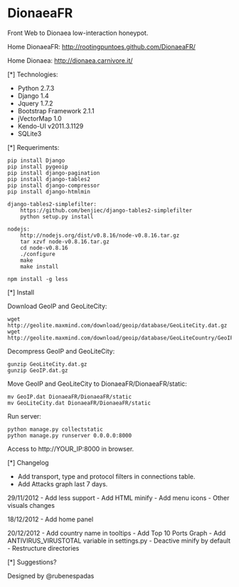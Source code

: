 DionaeaFR
=========

Front Web to Dionaea low-interaction honeypot.

Home DionaeaFR: http://rootingpuntoes.github.com/DionaeaFR/

Home Dionaea:   http://dionaea.carnivore.it/

[*] Technologies:

  - Python 2.7.3
  - Django 1.4
  - Jquery 1.7.2
  - Bootstrap Framework 2.1.1
  - jVectorMap 1.0
  - Kendo-UI v2011.3.1129
  - SQLite3

[*] Requeriments:

	pip install Django
	pip install pygeoip
	pip install django-pagination
	pip install django-tables2
	pip install django-compressor
	pip install django-htmlmin
	
	django-tables2-simplefilter:
		https://github.com/benjiec/django-tables2-simplefilter
		python setup.py install
		
	nodejs:
		http://nodejs.org/dist/v0.8.16/node-v0.8.16.tar.gz
		tar xzvf node-v0.8.16.tar.gz
		cd node-v0.8.16
		./configure
		make
		make install
	
	npm install -g less

[*] Install

  Download GeoIP and GeoLiteCity:
  
    wget http://geolite.maxmind.com/download/geoip/database/GeoLiteCity.dat.gz
    wget http://geolite.maxmind.com/download/geoip/database/GeoLiteCountry/GeoIP.dat.gz

  Decompress GeoIP and GeoLiteCity:
  
    gunzip GeoLiteCity.dat.gz
    gunzip GeoIP.dat.gz

  Move GeoIP and GeoLiteCity to DionaeaFR/DionaeaFR/static:
  
    mv GeoIP.dat DionaeaFR/DionaeaFR/static
	mv GeoLiteCity.dat DionaeaFR/DionaeaFR/static

  Run server:
  
	python manage.py collectstatic
	python manage.py runserver 0.0.0.0:8000

  Access to http://YOUR_IP:8000 in browser.

[*] Changelog

  - Add transport, type and protocol filters in connections table.
  - Add Attacks graph last 7 days.
  
  29/11/2012
	- Add less support
	- Add HTML minify
	- Add menu icons
	- Other visuals changes
	
  18/12/2012
	- Add home panel

  20/12/2012
	- Add country name in tooltips
	- Add Top 10 Ports Graph
	- Add ANTIVIRUS_VIRUSTOTAL variable in settings.py
	- Deactive minify by default
	- Restructure directories

[*] Suggestions?

Designed by @rubenespadas